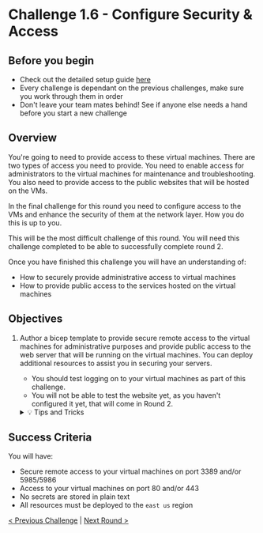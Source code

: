 # Challenge 1.6 - Configure Security & Access

## Before you begin

* Check out the detailed setup guide [here](Setup/readme.md)
* Every challenge is dependant on the previous challenges, make sure you work through them in order
* Don't leave your team mates behind! See if anyone else needs a hand before you start a new challenge

## Overview

You're going to need to provide access to these virtual machines. There are two types of access you need to provide. You need to enable access for administrators to the virtual machines for maintenance and troubleshooting. You also need to provide access to the public websites that will be hosted on the VMs.

In the final challenge for this round you need to configure access to the VMs and enhance the security of them at the network layer. How you do this is up to you.

This will be the most difficult challenge of this round. You will need this challenge completed to be able to successfully complete round 2.

Once you have finished this challenge you will have an understanding of:

* How to securely provide administrative access to virtual machines
* How to provide public access to the services hosted on the virtual machines

## Objectives

1. Author a bicep template to provide secure remote access to the virtual machines for administrative purposes and provide public access to the web server that will be running on the virtual machines. You can deploy additional resources to assist you in securing your servers.

    * You should test logging on to your virtual machines as part of this challenge.
    * You will not be able to test the website yet, as you haven't configured it yet, that will come in Round 2.

    <details>
    <summary>💡 Tips and Tricks</summary>
    <ul>
        <li>Sometimes making a template is like putting together a puzzle, start with the edges and fill in the blanks</li>
        <li>What is an Azure Public IP Address?</li>
        <li>What is Azure Bastion?</li>
        <li>What is a Network Security Group?</li>
        <li>What is an Application Gateway?</li>
        <li>Can Visual Studio Code make it easier?</li>
    </ul>
    </details>

## Success Criteria

You will have:
 - Secure remote access to your virtual machines on port 3389 and/or 5985/5986
 - Access to your virtual machines on port 80 and/or 443
 - No secrets are stored in plain text
 - All resources must be deployed to the `east us` region

[< Previous Challenge](../1.5/readme.md) | [Next Round >](../2.1/readme.md)